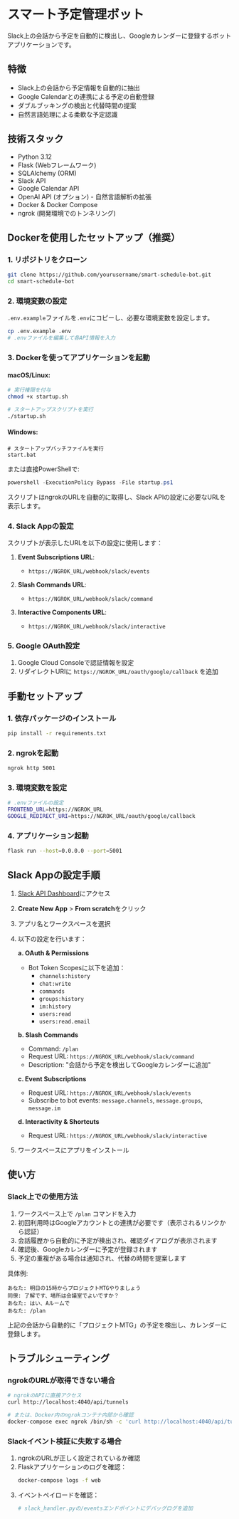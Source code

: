 # スマート予定管理ボット

Slack上の会話から予定を自動的に検出し、Googleカレンダーに登録するボットアプリケーションです。

## 特徴

- Slack上の会話から予定情報を自動的に抽出
- Google Calendarとの連携による予定の自動登録
- ダブルブッキングの検出と代替時間の提案
- 自然言語処理による柔軟な予定認識

## 技術スタック

- Python 3.12
- Flask (Webフレームワーク)
- SQLAlchemy (ORM)
- Slack API
- Google Calendar API
- OpenAI API (オプション) - 自然言語解析の拡張
- Docker & Docker Compose
- ngrok (開発環境でのトンネリング)

## Dockerを使用したセットアップ（推奨）

### 1. リポジトリをクローン

```bash
git clone https://github.com/yourusername/smart-schedule-bot.git
cd smart-schedule-bot
```

### 2. 環境変数の設定

`.env.example`ファイルを`.env`にコピーし、必要な環境変数を設定します。

```bash
cp .env.example .env
# .envファイルを編集して各API情報を入力
```

### 3. Dockerを使ってアプリケーションを起動

#### macOS/Linux:
```bash
# 実行権限を付与
chmod +x startup.sh

# スタートアップスクリプトを実行
./startup.sh
```

#### Windows:
```
# スタートアップバッチファイルを実行
start.bat
```

または直接PowerShellで:
```powershell
powershell -ExecutionPolicy Bypass -File startup.ps1
```

スクリプトはngrokのURLを自動的に取得し、Slack APIの設定に必要なURLを表示します。

### 4. Slack Appの設定

スクリプトが表示したURLを以下の設定に使用します：

1. **Event Subscriptions URL**:
   - `https://NGROK_URL/webhook/slack/events`

2. **Slash Commands URL**:
   - `https://NGROK_URL/webhook/slack/command`

3. **Interactive Components URL**:
   - `https://NGROK_URL/webhook/slack/interactive`

### 5. Google OAuth設定

1. Google Cloud Consoleで認証情報を設定
2. リダイレクトURIに `https://NGROK_URL/oauth/google/callback` を追加

## 手動セットアップ

### 1. 依存パッケージのインストール

```bash
pip install -r requirements.txt
```

### 2. ngrokを起動

```bash
ngrok http 5001
```

### 3. 環境変数を設定

```bash
# .envファイルの設定
FRONTEND_URL=https://NGROK_URL
GOOGLE_REDIRECT_URI=https://NGROK_URL/oauth/google/callback
```

### 4. アプリケーション起動

```bash
flask run --host=0.0.0.0 --port=5001
```

## Slack Appの設定手順

1. [Slack API Dashboard](https://api.slack.com/apps)にアクセス
2. **Create New App** > **From scratch**をクリック
3. アプリ名とワークスペースを選択
4. 以下の設定を行います：

   **a. OAuth & Permissions**
   - Bot Token Scopesに以下を追加：
     - `channels:history`
     - `chat:write`
     - `commands`
     - `groups:history`
     - `im:history`
     - `users:read`
     - `users:read.email`

   **b. Slash Commands**
   - Command: `/plan`
   - Request URL: `https://NGROK_URL/webhook/slack/command`
   - Description: "会話から予定を検出してGoogleカレンダーに追加"

   **c. Event Subscriptions**
   - Request URL: `https://NGROK_URL/webhook/slack/events`
   - Subscribe to bot events: `message.channels`, `message.groups`, `message.im`

   **d. Interactivity & Shortcuts**
   - Request URL: `https://NGROK_URL/webhook/slack/interactive`

5. ワークスペースにアプリをインストール

## 使い方

### Slack上での使用方法

1. ワークスペース上で `/plan` コマンドを入力
2. 初回利用時はGoogleアカウントとの連携が必要です（表示されるリンクから認証）
3. 会話履歴から自動的に予定が検出され、確認ダイアログが表示されます
4. 確認後、Googleカレンダーに予定が登録されます
5. 予定の重複がある場合は通知され、代替の時間を提案します

具体例:

```
あなた: 明日の15時からプロジェクトMTGやりましょう
同僚: 了解です、場所は会議室でよいですか？
あなた: はい、Aルームで
あなた: /plan
```

上記の会話から自動的に「プロジェクトMTG」の予定を検出し、カレンダーに登録します。

## トラブルシューティング

### ngrokのURLが取得できない場合

```bash
# ngrokのAPIに直接アクセス
curl http://localhost:4040/api/tunnels

# または、Docker内のngrokコンテナ内部から確認
docker-compose exec ngrok /bin/sh -c 'curl http://localhost:4040/api/tunnels'
```

### Slackイベント検証に失敗する場合

1. ngrokのURLが正しく設定されているか確認
2. Flaskアプリケーションのログを確認：
   ```bash
   docker-compose logs -f web
   ```
3. イベントペイロードを確認：
   ```bash
   # slack_handler.pyの/eventsエンドポイントにデバッグログを追加
   ```

